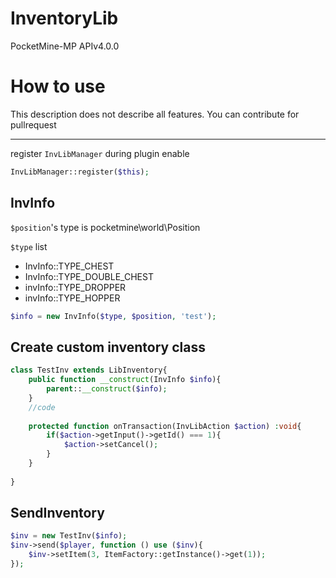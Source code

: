 # InventoryLib
PocketMine-MP APIv4.0.0

# How to use
This description does not describe all features. You can contribute for pullrequest

---

register `InvLibManager` during plugin enable
```php
InvLibManager::register($this);
```
## InvInfo
`$position`'s type is pocketmine\world\Position

`$type` list
- InvInfo::TYPE_CHEST
- InvInfo::TYPE_DOUBLE_CHEST
- invInfo::TYPE_DROPPER
- invInfo::TYPE_HOPPER
```php
$info = new InvInfo($type, $position, 'test');
```
## Create custom inventory class
```php
class TestInv extends LibInventory{
	public function __construct(InvInfo $info){
		parent::__construct($info);
	}
	//code
	
	protected function onTransaction(InvLibAction $action) :void{
		if($action->getInput()->getId() === 1){
			$action->setCancel();
		}
	}
	
}
```
## SendInventory
```php
$inv = new TestInv($info);
$inv->send($player, function () use ($inv){
	$inv->setItem(3, ItemFactory::getInstance()->get(1));
});
```
